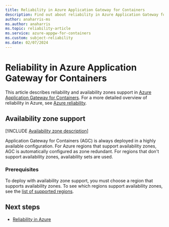 ```yaml
---
title: Reliability in Azure Application Gateway for Containers
description: Find out about reliability in Azure Application Gateway for Containers.
author: anaharris-ms
ms.author: anaharris
ms.topic: reliability-article
ms.service: azure-appgw-for-containers
ms.custom: subject-reliability
ms.date: 02/07/2024 
---
```



# Reliability in Azure Application Gateway for Containers


This article describes reliability and availability zones support in [Azure Application Gateway for Containers](/azure/application-gateway/for-containers/overview). For a more detailed overview of reliability in Azure, see [Azure reliability](/azure/architecture/framework/resiliency/overview).


## Availability zone support

[!INCLUDE [Availability zone description](includes/reliability-availability-zone-description-include.md)]


Application Gateway for Containers (AGC) is always deployed in a highly available configuration.  For Azure regions that support availability zones, AGC is automatically configured as zone redundant.  For regions that don't support availability zones, availability sets are used.

### Prerequisites

To deploy with availability zone support, you must choose a region that supports availability zones. To see which regions support availability zones, see the [list of supported regions](availability-zones-service-support.md#azure-regions-with-availability-zone-support). 


## Next steps

- [Reliability in Azure](/azure/availability-zones/overview)

